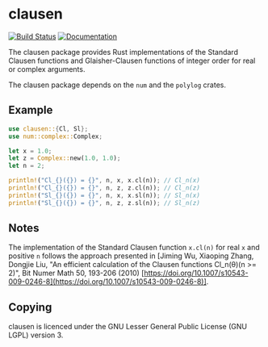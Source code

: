 clausen
=======

[![Build Status](https://github.com/Expander/clausen.rs/workflows/test/badge.svg)](https://github.com/Expander/clausen.rs/actions)
[![Documentation](https://docs.rs/clausen/badge.svg)](https://docs.rs/clausen/)

The clausen package provides Rust implementations of the Standard
Clausen functions and Glaisher-Clausen functions of integer order for
real or complex arguments.

The clausen package depends on the `num` and the `polylog` crates.


Example
-------

```rust
use clausen::{Cl, Sl};
use num::complex::Complex;

let x = 1.0;
let z = Complex::new(1.0, 1.0);
let n = 2;

println!("Cl_{}({}) = {}", n, x, x.cl(n)); // Cl_n(x)
println!("Cl_{}({}) = {}", n, z, z.cl(n)); // Cl_n(z)
println!("Sl_{}({}) = {}", n, x, x.sl(n)); // Sl_n(x)
println!("Sl_{}({}) = {}", n, z, z.sl(n)); // Sl_n(z)
```


Notes
-----

The implementation of the Standard Clausen function `x.cl(n)` for real
`x` and positive `n` follows the approach presented in [Jiming Wu,
Xiaoping Zhang, Dongjie Liu, "An efficient calculation of the Clausen
functions Cl_n(θ)(n >= 2)", Bit Numer Math 50, 193-206 (2010)
[https://doi.org/10.1007/s10543-009-0246-8](https://doi.org/10.1007/s10543-009-0246-8)].


Copying
-------

clausen is licenced under the GNU Lesser General Public License (GNU
LGPL) version 3.
